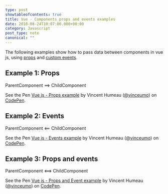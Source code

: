 ```yaml
---
type: post
showtableofcontents: true
title: Vue - Components props and events examples
date: 2018-08-24T10:07:00.000+00:00
category: Javascript
post_type: note
canonical: ""
---
```


The following examples show how to pass data between components in vue js, using [props](https://vuejs.org/v2/guide/components-props.html) and [custom events](https://vuejs.org/v2/guide/components-custom-events.html).

## Example 1: Props

ParentComponent ==> ChildComponent

<p data-height="500" data-theme-id="dark" data-slug-hash="xawzRq" data-default-tab="js,result" data-user="vinceumo" data-pen-title="Vue js - Props example" class="codepen">See the Pen <a href="https://codepen.io/vinceumo/pen/xawzRq/">Vue js - Props example</a> by Vincent Humeau (<a href="https://codepen.io/vinceumo">@vinceumo</a>) on <a href="https://codepen.io">CodePen</a>.</p>
<script async src="https://static.codepen.io/assets/embed/ei.js"></script>

## Example 2: Events

ParentComponent <== ChildComponent

<p data-height="500" data-theme-id="dark" data-slug-hash="pOjZNe" data-default-tab="js,result" data-user="vinceumo" data-pen-title="Vue js - Events example" class="codepen">See the Pen <a href="https://codepen.io/vinceumo/pen/pOjZNe/">Vue js - Events example</a> by Vincent Humeau (<a href="https://codepen.io/vinceumo">@vinceumo</a>) on <a href="https://codepen.io">CodePen</a>.</p>
<script async src="https://static.codepen.io/assets/embed/ei.js"></script>

## Example 3: Props and events

ParentComponent <==> ChildComponent

<p data-height="500" data-theme-id="dark" data-slug-hash="LJVoaJ" data-default-tab="js,result" data-user="vinceumo" data-pen-title="Vue js - Props and Event example" class="codepen">See the Pen <a href="https://codepen.io/vinceumo/pen/LJVoaJ/">Vue js - Props and Event example</a> by Vincent Humeau (<a href="https://codepen.io/vinceumo">@vinceumo</a>) on <a href="https://codepen.io">CodePen</a>.</p>
<script async src="https://static.codepen.io/assets/embed/ei.js"></script>
